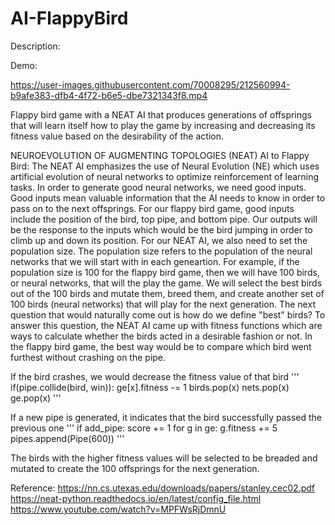 # AI-FlappyBird

Description:


Demo:


https://user-images.githubusercontent.com/70008295/212560994-b9afe383-dfb4-4f72-b6e5-dbe7321343f8.mp4




Flappy bird game with a NEAT AI that produces generations of offsprings that will learn itself how to play the game by increasing and decreasing its fitness value based on the desirability of the action.

NEUROEVOLUTION OF AUGMENTING TOPOLOGIES (NEAT) AI to Flappy Bird:
The NEAT AI emphasizes the use of Neural Evolution (NE) which uses artificial evolution of neural networks to optimize reinforcement of learning tasks. In order to generate good neural networks, we need good inputs. Good inputs mean valuable information that the AI needs to know in order to pass on to the next offsprings. For our flappy bird game, good inputs include the position of the bird, top pipe, and bottom pipe. Our outputs will be the response to the inputs which would be the bird jumping in order to climb up and down its position.
For our NEAT AI, we also need to set the population size. The population size refers to the population of the neural networks that we will start with in each geneartion. For example, if the population size is 100 for the flappy bird game, then we will have 100 birds, or neural networks, that will the play the game. We will select the best birds out of the 100 birds and mutate them, breed them, and create another set of 100 birds (neural networks) that will play for the next generation.
The next question that would naturally come out is how do we define "best" birds? To answer this question, the NEAT AI came up with fitness functions which are ways to calculate whether the birds acted in a desirable fashion or not. In the flappy bird game, the best way would be to compare which  bird went furthest without crashing on the pipe. 

If the bird crashes, we would decrease the fitness value of that bird
'''
if(pipe.collide(bird, win)):
                    ge[x].fitness -= 1
                    birds.pop(x)
                    nets.pop(x)
                    ge.pop(x)
'''

If a new pipe is generated, it indicates that the bird successfully passed the previous one
'''
if add_pipe:
            score += 1
            for g in ge:
                g.fitness += 5
            pipes.append(Pipe(600))
'''

The birds with the higher fitness values will be selected to be breaded and mutated to create the 100 offsprings for the next generation.



Reference:
https://nn.cs.utexas.edu/downloads/papers/stanley.cec02.pdf
https://neat-python.readthedocs.io/en/latest/config_file.html
https://www.youtube.com/watch?v=MPFWsRjDmnU
